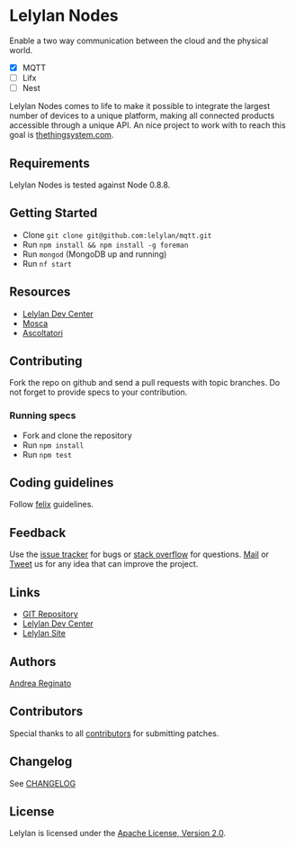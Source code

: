 # Lelylan Nodes

Enable a two way communication between the cloud and the physical world.

- [x] MQTT
- [ ] Lifx
- [ ] Nest

Lelylan Nodes comes to life to make it possible to integrate the largest number of devices
to a unique platform, making all connected products accessible through a unique API. 
An nice project to work with to reach this goal is [thethingsystem.com](http://thethingsystem.com/).


## Requirements

Lelylan Nodes is tested against Node 0.8.8.


## Getting Started

* Clone `git clone git@github.com:lelylan/mqtt.git`
* Run `npm install && npm install -g foreman`
* Run `mongod` (MongoDB up and running)
* Run `nf start`


## Resources

* [Lelylan Dev Center](http://dev.lelylan.com)
* [Mosca](https://github.com/mcollina/mosca)
* [Ascoltatori](https://github.com/mcollina/ascoltatori)


## Contributing

Fork the repo on github and send a pull requests with topic branches.
Do not forget to provide specs to your contribution.


### Running specs

* Fork and clone the repository
* Run `npm install`
* Run `npm test`


## Coding guidelines

Follow [felix](http://nodeguide.com/style.html) guidelines.


## Feedback

Use the [issue tracker](http://github.com/lelylan/nodes/issues) for bugs or [stack overflow](http://stackoverflow.com/questions/tagged/lelylan) for questions.
[Mail](mailto:dev@lelylan.com) or [Tweet](http://twitter.com/lelylan) us for any idea that can improve the project.


## Links

* [GIT Repository](http://github.com/lelylan/node)
* [Lelylan Dev Center](http://dev.lelylan.com)
* [Lelylan Site](http://lelylan.com)


## Authors

[Andrea Reginato](https://www.linkedin.com/in/andreareginato)


## Contributors

Special thanks to all [contributors](https://github.com/lelylan/nodes/contributors)
for submitting patches.


## Changelog

See [CHANGELOG](https://github.com/lelylan/nodes/blob/master/CHANGELOG.md)


## License

Lelylan is licensed under the [Apache License, Version 2.0](http://www.apache.org/licenses/LICENSE-2.0).
